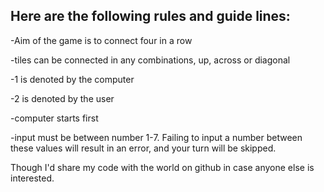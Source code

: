 
## Here are the following rules and guide lines: 

-Aim of the game is to connect four in a row

-tiles can be connected in any combinations, up, across or diagonal 

-1 is denoted by the computer

-2 is denoted by the user

-computer starts first

-input must be between number 1-7. Failing to input a number between these values will result in an error, and your turn will be skipped. 


<p> Though I'd share my code with the world on github in case anyone else is interested. </p>
